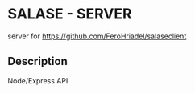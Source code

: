 # SALASE - SERVER
server for https://github.com/FeroHriadel/salaseclient

## Description
Node/Express API
